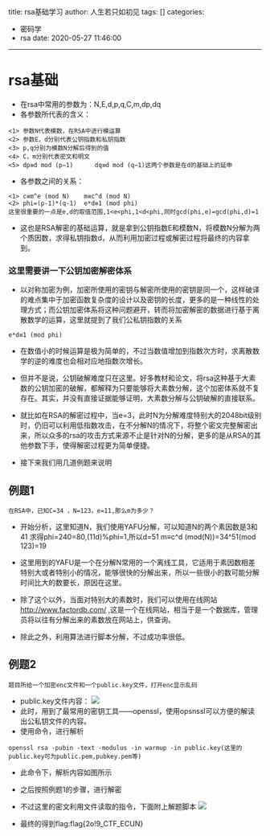 title: rsa基础学习
author: 人生若只如初见
tags: []
categories:
  - 密码学
  - rsa
date: 2020-05-27 11:46:00
---
# rsa基础
* 在rsa中常用的参数为：N,E,d,p,q,C,m,dp,dq
* 各参数所代表的含义：
```
<1> 参数N代表模数，在RSA中进行模运算
<2> 参数E，d分别代表公钥指数和私钥指数
<3> p,q分别为模数N分解后得到的值
<4> C，m分别代表密文和明文
<5> dp≡d mod (p−1)      dq≡d mod (q−1)这两个参数是在d的基础上的延申
```
* 各参数之间的关系：
```
<1> c≡m^e (mod N)    m≡c^d (mod N)
<2> phi=(p-1)*(q-1)  e*d≡1 (mod phi)
这里很重要的一点是e,d的取值范围,1<e<phi,1<d<phi,同时gcd(phi,e)=gcd(phi,d)=1
```
* 这也是RSA解密的基础运算，就是拿到公钥指数E和模数N，将模数N分解为两个质因数，求得私钥指数d，从而利用加密过程或解密过程将最终的内容拿到。
### 这里需要讲一下公钥加密解密体系
* 以对称加密为例，加密所使用的密钥与解密所使用的密钥是同一个，这样破译的难点集中于加密函数复杂度的设计以及密钥的长度，更多的是一种线性的处理方式；而公钥加密体系将这种问题避开，转而将加密解密的数据进行基于离散数学的运算，这里就提到了我们公私钥指数的关系
```
e*d≡1 (mod phi)
```
* 在数值小的时候运算是极为简单的，不过当数值增加到指数次方时，求离散数学的逆的难度也会相对应地指数次增长。
* 但并不是说，公钥破解难度只在这里。好多教材和论文，将rsa这种基于大素数的公钥加密的破解，都解释为只要能够将大素数分解，这个加密体系就不复存在。其实，并没有直接证据能够证明，大素数分解与公钥破解的直接联系。
* 就比如在RSA的解密过程中，当e=3，此时N为分解难度特别大的2048bit级别时，仍旧可以利用低指数攻击，在不分解N的情况下，将整个密文完整解密出来，所以众多的rsa的攻击方式来源不止是针对N的分解，更多的是从RSA的其他参数下手，使得解密过程更为简单便捷。

* 接下来我们用几道例题来说明

## 例题1
```
在RSA中，已知C=34 ，N=123，e=11,那么m为多少？
```
* 开始分析，这里知道N，我们使用YAFU分解，可以知道N的两个素因数是3和41
求得phi=240=80,(11d)%phi=1,所以d=51
m≡c^d (mod(N))=34^51(mod 123)=19

* 这里用到的YAFU是一个在分解N常用的一个离线工具，它适用于素因数相差特别大或者特别小的情况，能够很快的分解出来，所以一些很小的数可能分解时间比大的数要长，原因在这里。

* 除了这个以外，当面对特别大的素数时，我们可以使用在线网站 http://www.factordb.com/ ,这是一个在线网站，相当于是一个数据库，管理员将以往有分解出来的素数放在网站上，供查询。

* 除此之外，利用算法进行脚本分解，不过成功率很低。
## 例题2
```
题目所给一个加密enc文件和一个public.key文件，打开enc显示乱码
```
* public.key文件内容：
![](https://note.youdao.com/yws/api/personal/file/E96950F29A6D49B883155E66A2FCAA4E?method=download&shareKey=fe3dd78b6638f345e7ba7ffd94c1fbc9)
* 此时，用到了最常用的密钥工具——openssl，使用opsnssl可以方便的解读出公私钥文件的内容。
* 使用命令，进行解析
```
openssl rsa -pubin -text -modulus -in warmup -in public.key(这里的public.key可为public.pem,pubkey.pem等)
```
* 此命令下，解析内容如图所示

* 之后按照例题1的步骤，进行解密
* 不过这里的密文利用文件读取的指令，下面附上解题脚本
![](https://note.youdao.com/yws/api/personal/file/3BB42A51A24E480D982E384770F8A445?method=download&shareKey=43c1fd4976fba9d4b1f14080ea0e32e9)
* 最终的得到flag:flag{2o!9_CTF_ECUN}